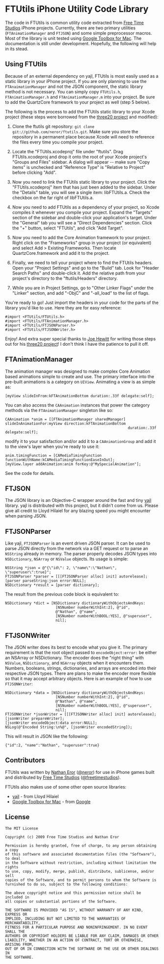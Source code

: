 FTUtils iPhone Utility Code Library
===================================

The code in FTUtils is common utility code extracted from [Free Time Studios](http://www.freetimestudios.com/) iPhone projects. Currently, there are two primary utilities (`FTAnimationManager` and `FTJSON`) and some simple preprocessor macros. Most of the library is unit tested using [Google Toolbox for Mac](http://code.google.com/p/google-toolbox-for-mac/ "google-toolbox-for-mac - Google Code"). The documentation is still under development. Hopefully, the following will help in its stead.

Using FTUtils
-------------

Because of an external dependency on yajl, FTUtils is most easily used as a static library in your iPhone project. If you are only planning to use the `FTAnaimationManager` and not the JSON component, the static library method is not necessary. You can simply copy `FTUtils.h`, `FTAnimationManager.h` and `FTAnimationManager.m` into your project. Be sure to add the QuartzCore framework to your project as well (step 5 below).

The following is the process to add the FTUtils static library to your Xcode project (these steps were borrowed from the [three20 project](http://github.com/joehewitt/three20/tree/master "joehewitt's three20 at master - GitHub") and modified):

 1. Clone the ftutils git repository: `git clone git://github.com/neror/ftutils.git`. Make sure you store the repository in a permanent place because Xcode will need to reference the files every time you compile your project.

 2. Locate the "FTUtils.xcodeproj" file under "ftutils". Drag FTUtils.xcodeproj and drop it onto the root of your Xcode project's "Groups and Files" sidebar. A dialog will appear -- make sure "Copy items" is unchecked and "Reference Type" is "Relative to Project" before clicking "Add".

 3. Now you need to link the FTUtils static library to your project. Click the "FTUtils.xcodeproj" item that has just been added to the sidebar. Under the "Details" table, you will see a single item: libFTUtils.a. Check the checkbox on the far right of libFTUtils.a.

 4. Now you need to add FTUtils as a dependency of your project, so Xcode compiles it whenever you compile your project. Expand the "Targets" section of the sidebar and double-click your application's target. Under the "General" tab you will see a "Direct Dependencies" section. Click the "+" button, select "FTUtils", and click "Add Target".

 5. Now you need to add the Core Animation framework to your project. Right click on the "Frameworks" group in your project (or equivalent) and select Add > Existing Frameworks. Then locate QuartzCore.framework and add it to the project.

 6. Finally, we need to tell your project where to find the FTUtils headers. Open your "Project Settings" and go to the "Build" tab. Look for "Header Search Paths" and double-click it. Add the relative path from your project's directory to the "ftutils/Headers" directory.

 7. While you are in Project Settings, go to "Other Linker Flags" under the "Linker" section, and add "-ObjC" and "-all_load" to the list of flags.

You're ready to go! Just import the headers in your code for the parts of the library you'd like to use. Here they are for easy reference:

    #import <FTUtils/FTUtils.h>
    #import <FTUtils/FTAnimationManager.h>
    #import <FTUtils/FTJSONParser.h>
    #import <FTUtils/FTJSONWriter.h>

Enjoy! And extra super special thanks to [Joe Hewitt](http://www.joehewitt.com/ "Joe Hewitt") for writing those steps out for his [three20 project](http://github.com/joehewitt/three20/tree/master "joehewitt's three20 at master - GitHub")! I don't think I have the patience to pull it off.

FTAnimationManager
------------------

The animation manager was designed to make complex Core Animation based animations simple to create and use. The primary interface into the pre-built animations is a category on `UIView`. Animating a view is as simple as:

    [myView slideInFrom:kFTAnimationBottom duration:.33f delegate:self];
    
You can also access the `CAAnimation` instances that power the category methods via the `FTAnimationManager` singleton like so:

    CAAnimation *anim = [[FTAnimationManager sharedManager] slideInAnimationFor:myView direction:kFTAnimationBottom
                                                            duration:.33f delegate:self];
                                                            
modify it to your satisfaction and/or add it to a `CAAnimationGroup` and add it to the view's layer when you're ready to use it:

    anim.timingFunction = [CAMediaTimingFunction functionWithName:kCAMediaTimingFunctionEaseInOut];
    [myView.layer addAnimation:anim forKey:@"MySpecialAnimation"];
    
See the code for details.

FTJSON
------

The JSON library is an Objective-C wrapper around the fast and tiny [yajl](http://lloyd.github.com/yajl/ "yajl") library. yajl is distributed with this project, but it didn't come from us. Please give all credit to Lloyd Hilaiel for any blazing speed you might encounter when parsing JSON.

FTJSONParser
------------
    
Like yajl, `FTJSONParser` is an event driven JSON parser. It can be used to parse JSON directly from the network via a GET request or to parse an `NSString` already in memory. The parser properly decodes JSON types into `NSDictionary`, `NSArray` or `NSValue` objects. Its usage is simple:

    NSString *json = @"{\"id\": 2, \"name\":\"Nathan\", \"superuser\":true}";
    FTJSONParser *parser = [[[FTJSONParser alloc] init] autorelease];
    [parser parseString:json error:NULL];
    NSDictionary *result = [parser dictionary];
    
The result from the previous code block is equivalent to:
    
    NSDictionary *dict = [NSDictionary dictionaryWithObjectsAndKeys:
                           [NSNumber numberWithInt:2], @"id",
                           @"Nathan", @"name",
                           [NSNumber numberWithBOOL:YES], @"superuser",
                           nil];
    
    
FTJSONWriter
------------

The JSON writer does its best to encode what you give it. The primary requirement is that the root object passed to `encodeObject:error:` be either an NSArray or NSDictionary. The encoder does the "right thing" with `NSValue`, `NSDictionary`, and `NSArray` objects when it encounters them. Numbers, booleans, strings, dictionaries, and arrays are encoded into their respective JSON types. There are plans to make the encoder more flexible so that it may accept arbitrary objects. Here is an example of how to use `FTJSONWriter`:
    
    NSDictionary *data = [NSDictionary dictionaryWithObjectsAndKeys:
                           [NSNumber numberWithInt:2], @"id",
                           @"Nathan", @"name",
                           [NSNumber numberWithBOOL:YES], @"superuser",
                           nil];
    FTJSONWriter *jsonWriter = [[[FTJSONWriter alloc] init] autorelease];
    [jsonWriter prepareWriter];
    [jsonWriter encodeObject:data error:NULL];
    NSLog(@"Encoded String:\n%@", [jsonWriter encodedString]);

This will result in JSON like the following:
    
    {"id":2, "name":"Nathan", "superuser":true}

Contributors
------------

FTUtils was written by [Nathan Eror](http://www.neror.com/ "neror.com") ([@neror](http://twitter.com/neror)) for use in iPhone games built and distributed by [Free Time Studios](http://www.freetimestudios.com/ "Free Time Studios") ([@freetimestudios](http://twitter.com/freetimestudios)).

FTUtils also makes use of some other open source libraries:
  
  * [yajl](http://lloyd.github.com/yajl/ "yajl") - from Lloyd Hilaiel
  * [Google Toolbox for Mac](http://code.google.com/p/google-toolbox-for-mac/) - from [Google
  ](http://www.google.com/)

License
-------
    The MIT License
    
    Copyright (c) 2009 Free Time Studios and Nathan Eror
    
    Permission is hereby granted, free of charge, to any person obtaining a copy
    of this software and associated documentation files (the "Software"), to deal
    in the Software without restriction, including without limitation the rights
    to use, copy, modify, merge, publish, distribute, sublicense, and/or sell
    copies of the Software, and to permit persons to whom the Software is
    furnished to do so, subject to the following conditions:
    
    The above copyright notice and this permission notice shall be included in
    all copies or substantial portions of the Software.
    
    THE SOFTWARE IS PROVIDED "AS IS", WITHOUT WARRANTY OF ANY KIND, EXPRESS OR
    IMPLIED, INCLUDING BUT NOT LIMITED TO THE WARRANTIES OF MERCHANTABILITY,
    FITNESS FOR A PARTICULAR PURPOSE AND NONINFRINGEMENT. IN NO EVENT SHALL THE
    AUTHORS OR COPYRIGHT HOLDERS BE LIABLE FOR ANY CLAIM, DAMAGES OR OTHER
    LIABILITY, WHETHER IN AN ACTION OF CONTRACT, TORT OR OTHERWISE, ARISING FROM,
    OUT OF OR IN CONNECTION WITH THE SOFTWARE OR THE USE OR OTHER DEALINGS IN
    THE SOFTWARE.
     
    